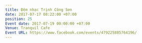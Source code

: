 ```yaml
---
title: Đêm nhạc Trịnh Công Sơn
date: 2017-07-17 08:22:00 +07:00
position: 25
Event date: 2017-07-19 00:00:00 +07:00
Venue: Tranquil Cafe
Event URL: https://www.facebook.com/events/479225885764196/
---
```


